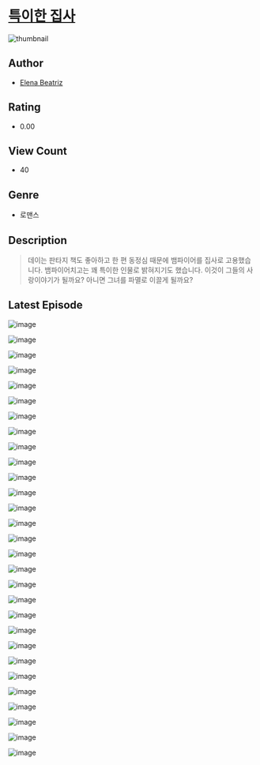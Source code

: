# [특이한 집사](https://comic.naver.com/bestChallenge/list?titleId=810859)
![thumbnail](https://image-comic.pstatic.net/user_contents_data/challenge_comic/2023/05/24/364041/upload_4121417294238016354_480x623.jpeg)

## Author
- [Elena Beatriz](https://comic.naver.com/artistTitle?id=364041)

## Rating
- 0.00

## View Count
- 40

## Genre
- 로맨스

## Description
> 데이는 판타지 책도 좋아하고 한 편 동정심 때문에 뱀파이어를 집사로 고용했습니다. 뱀파이어치고는 꽤 특이한 인물로 밝혀지기도 했습니다. 이것이 그들의 사랑이야기가 될까요? 아니면 그녀를 파멸로 이끌게 될까요?


## Latest Episode
![image](https://image-comic.pstatic.net/user_contents_data/challenge_comic/2023/05/24/364041/upload_4050196423566243173.jpeg)

![image](https://image-comic.pstatic.net/user_contents_data/challenge_comic/2023/05/24/364041/upload_7378078594988782645.jpeg)

![image](https://image-comic.pstatic.net/user_contents_data/challenge_comic/2023/05/24/364041/upload_7147274401190536753.jpeg)

![image](https://image-comic.pstatic.net/user_contents_data/challenge_comic/2023/05/24/364041/upload_3775814607577561138.jpeg)

![image](https://image-comic.pstatic.net/user_contents_data/challenge_comic/2023/05/24/364041/upload_7089853528272363832.jpeg)

![image](https://image-comic.pstatic.net/user_contents_data/challenge_comic/2023/05/24/364041/upload_7292563854903685688.jpeg)

![image](https://image-comic.pstatic.net/user_contents_data/challenge_comic/2023/05/24/364041/upload_3617852186452714595.jpeg)

![image](https://image-comic.pstatic.net/user_contents_data/challenge_comic/2023/05/24/364041/upload_4120906050674582882.jpeg)

![image](https://image-comic.pstatic.net/user_contents_data/challenge_comic/2023/05/24/364041/upload_3833182527841001779.jpeg)

![image](https://image-comic.pstatic.net/user_contents_data/challenge_comic/2023/05/24/364041/upload_3631415758366585399.jpeg)

![image](https://image-comic.pstatic.net/user_contents_data/challenge_comic/2023/05/24/364041/upload_7003721085098275888.jpeg)

![image](https://image-comic.pstatic.net/user_contents_data/challenge_comic/2023/05/24/364041/upload_7293919565538407217.jpeg)

![image](https://image-comic.pstatic.net/user_contents_data/challenge_comic/2023/05/24/364041/upload_3472328334949561444.jpeg)

![image](https://image-comic.pstatic.net/user_contents_data/challenge_comic/2023/05/24/364041/upload_3919316095524223075.jpeg)

![image](https://image-comic.pstatic.net/user_contents_data/challenge_comic/2023/05/24/364041/upload_3907265409479816502.jpeg)

![image](https://image-comic.pstatic.net/user_contents_data/challenge_comic/2023/05/24/364041/upload_7089563449589904947.jpeg)

![image](https://image-comic.pstatic.net/user_contents_data/challenge_comic/2023/05/24/364041/upload_3976737180557391666.jpeg)

![image](https://image-comic.pstatic.net/user_contents_data/challenge_comic/2023/05/24/364041/upload_3630857013203120947.jpeg)

![image](https://image-comic.pstatic.net/user_contents_data/challenge_comic/2023/05/24/364041/upload_4049354228394636897.jpeg)

![image](https://image-comic.pstatic.net/user_contents_data/challenge_comic/2023/05/24/364041/upload_3474308516789958963.jpeg)

![image](https://image-comic.pstatic.net/user_contents_data/challenge_comic/2023/05/24/364041/upload_4136050698065686883.jpeg)

![image](https://image-comic.pstatic.net/user_contents_data/challenge_comic/2023/05/24/364041/upload_4136047430303114039.jpeg)

![image](https://image-comic.pstatic.net/user_contents_data/challenge_comic/2023/05/24/364041/upload_3473742290531463985.jpeg)

![image](https://image-comic.pstatic.net/user_contents_data/challenge_comic/2023/05/24/364041/upload_3473742276858230324.jpeg)

![image](https://image-comic.pstatic.net/user_contents_data/challenge_comic/2023/05/24/364041/upload_3833750081969074785.jpeg)

![image](https://image-comic.pstatic.net/user_contents_data/challenge_comic/2023/05/24/364041/upload_7004894457177912120.jpeg)

![image](https://image-comic.pstatic.net/user_contents_data/challenge_comic/2023/05/24/364041/upload_7364847956856420149.jpeg)

![image](https://image-comic.pstatic.net/user_contents_data/challenge_comic/2023/05/24/364041/upload_4121133619466167864.jpeg)

![image](https://image-comic.pstatic.net/user_contents_data/challenge_comic/2023/05/24/364041/upload_7291388486231810660.jpeg)
